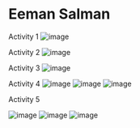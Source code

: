# Eeman Salman

Activity 1
![image](https://github.com/eemans21/ECE444-F2023-Assignment1/assets/74782082/7b9b4512-f337-4baf-92c3-ba6d951bca64)

Activity 2
![image](https://github.com/eemans21/ECE444-F2023-Assignment1/assets/74782082/5aa6e829-31d4-4b11-8c8d-7428d3dcc58b)

Activity 3
![image](https://github.com/eemans21/ECE444-F2023-Assignment1/assets/74782082/4f14294b-9f98-4625-9b71-fdb0b12945de)

Activity 4
![image](https://github.com/eemans21/ECE444-F2023-Assignment1/assets/74782082/067bf2ba-c914-4a58-8946-0341dba972d4)
![image](https://github.com/eemans21/ECE444-F2023-Assignment1/assets/74782082/8728c0a0-79d4-4776-b805-759815b5e65d)
![image](https://github.com/eemans21/ECE444-F2023-Assignment1/assets/74782082/71a10c76-5081-40eb-8b01-ccb7bf8be90b)

Activity 5

![image](https://github.com/eemans21/ECE444-F2023-Assignment1/assets/74782082/4cb15dba-cdc3-4c56-ae3e-f27d26b9118f)
![image](https://github.com/eemans21/ECE444-F2023-Assignment1/assets/74782082/9a047056-2dcc-4717-95de-27165a5db2a7)
![image](https://github.com/eemans21/ECE444-F2023-Assignment1/assets/74782082/66abee99-8d78-4103-a011-f2254b340102)
